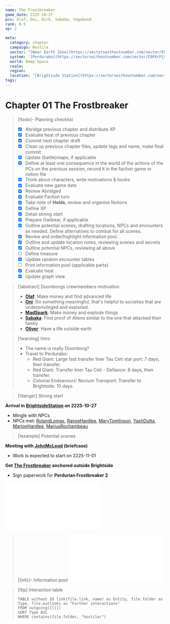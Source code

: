 ```yaml
---
name: The Frostbreaker
game_date: 2225-10-27
pcs: Olaf, Oni, Dirk, Sabaka, Vagabond
rank: 0.5
xp: 2

meta:
  category: chapter
  campaign: Hostile
  sector: "[Near Earth Zone](https://sectorswithoutnumber.com/sector/E9FKrPjS8tsRmoryYMpe)"
  system: '[Perdurabo](https://sectorswithoutnumber.com/sector/E9FKrPjS8tsRmoryYMpe/system/PWrHAjd6P64k61Ga1PfQ)'
  world: Deep Space
  realm: 
  region: 
  location: "[Brightside Station](https://sectorswithoutnumber.com/sector/E9FKrPjS8tsRmoryYMpe/spaceStation/8LCcs3wrwRYwyUx5P0OL)"
tags: 
---
```

# Chapter 01 The Frostbreaker

> [!todo]- Planning checklist
> - [x] Abridge previous chapter and distribute XP
> - [x] Evaluate heat of previous chapter
> - [x] Commit next chapter draft
> - [x] Clean up previous chapter files, update tags and name, make final commit
> - [x] Update (battle)maps, if applicable
> - [x] Define at least one consequence in the world of the actions of the PCs on the previous session, record it in the faction game or notion file
> - [x] Think about characters, write motivations & hooks
> - [x] Evaluate new game date
> - [x] Review Abridged
> - [x] Evaluate Faction turn
> - [x] Take note of **Holds**, review and organise Notions
> - [x] Define XP
> - [x] Detail strong start
> - [x] Prepare Owlbear, if applicable
> - [x] Outline potential scenes, drafting locations, NPCs and encounters as needed. Define alternatives to combat for all scenes.
> - [x] Review and order/highlight information pool.
> - [x] Outline and update location notes, reviewing scenes and secrets
> - [x] Outline potential NPCs, reviewing all above
> - [ ] Define treasure
> - [x] Update random encounter tables
> - [ ] Print information pool (applicable parts)
> - [x] Evaluate heat
> - [x] Update graph view

> [!abstract] Doomborgs crewmembers motivation
> - [**Olaf**](../pcs/Olaf.md): Make money and find advanced life
> - [**Oni**](../pcs/Oni.md): Do something meaningful, that's helpful to societies that are underprivileged and exploited.
> - [**MadSpark**](../pcs/MadSpark.md): Make money and explode things
> - [**Sabaka**](../pcs/Sabaka.md): Find proof of Aliens similar to the one that attacked their family
> - [**Oliver**](../pcs/Oliver.md): Have a life outside earth

> [!warning] Intro
> - The name is really Doomborg?
> - Travel to Perdurabo:
> 	- Red Giant: Large fast transfer liner Tau Ceti star port: 7 days, then transfer.
> 	- Red Giant: Transfer liner Tau Ceti - Defiance: 8 days, then transfer.
> 	- Colonial Endeavours' Novium Transport: Transfer to Brightside: 10 days.

> [!danger] Strong start

**Arrival in [BrightsideStation](../locations/BrightsideStation.md) on 2225-10-27**
- Mingle with NPCs
- NPCs met: [RolandLomax](../npcs/RolandLomax.md), [RanseHardlee](../npcs/RanseHardlee.md), [MaryTomlinson](../npcs/MaryTomlinson.md), [YashDutta](../npcs/YashDutta.md), [MarionHardlee](../npcs/MarionHardlee.md), [MariusRochambeau](../npcs/MariusRochambeau.md)

> [!example] Potential scenes

**Meeting with [JohnMcLeod](../npcs/JohnMcLeod.md) (briefcase)**
- Work is expected to start on 2225-11-01

**Get [The Frostbreaker](https://www.swnfreebooter.net/starshipDesigner/DOefjLYWNp812UH0Tqic) anchored outside Brightside**
- Sign paperwork for **Perdurian Frostbreaker 2**

![Frostbreaker](../objects/Frostbreaker.md)

> [!info]- Information pool
> ![_informationPool](../_informationPool.md)

> [!tip] Interaction table 
> 
> ```dataview
> TABLE without ID link(file.link, name) as Entity, file.folder as Type, file.outlinks as "Further interactions"
> FROM outgoing([[]]) 
> SORT Type ASC
> WHERE contains(file.folder, "hostile/")
> ```

